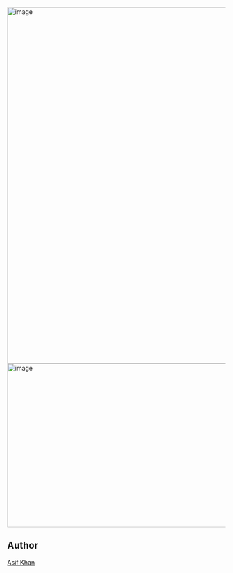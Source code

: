 
<img width="591" height="820" alt="image" src="https://github.com/user-attachments/assets/9d07608d-e6d2-4afd-9a1f-ba16aeeca59f" />

<img width="538" height="377" alt="image" src="https://github.com/user-attachments/assets/f748a4c6-7670-45e4-ac08-5fd8fc746ab9" />


## Author

[Asif Khan](https://github.com/asifkhanshoron)

